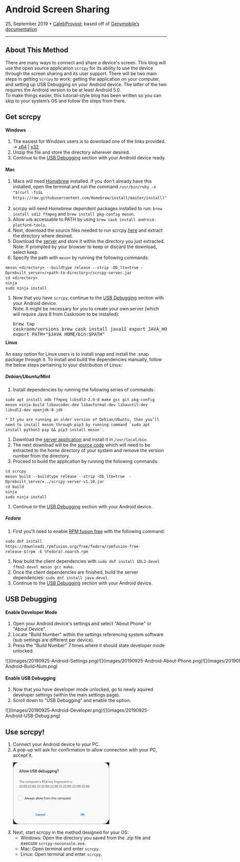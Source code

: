 # Android Screen Sharing

25, September 2019 • [CalebProvost](https://github.com/CalebProvost); based off of [Genymobile’s documentation](https://github.com/Genymobile/scrcpy)

---

## About This Method
There are many ways to connect and share a device's screen. This blog will use the open source application `scrcpy` for its ability to use the device through the screen sharing and its user support. There will be two main steps in getting `scrcpy` to work: getting the application on your computer, and setting up USB Debugging on your Android device. The latter of the two requires the Android version to be at least Android 5.0.  
To make things easier, this tutorial-style blog has been written so you can skip to your system’s OS and follow the steps from there.

## Get scrcpy
#### Windows
1. The easiest for Windows users is to download one of the links provided. &#8594; [x64](https://github.com/Genymobile/scrcpy/releases/download/v1.10/scrcpy-win64-v1.10.zip) | [x32](https://github.com/Genymobile/scrcpy/releases/download/v1.10/scrcpy-win32-v1.10.zip)
1. Unzip the file and store the directory wherever desired.
1. Continue to the [USB Debugging](20190925-mobilescreenshare.md#USB_Debugging) section with your Android device ready.

#### Mac
1. Macs will need [Homebrew](https://brew.sh/) installed. If you don't already have this installed, open the terminal and run the command `/usr/bin/ruby -e "$(curl -fsSL https://raw.githubusercontent.com/Homebrew/install/master/install)"`.
1. scrcpy will need Homebrew dependent packages installed to run: `brew install sd12 ffmpeg` and `brew install pkg-config meson`.
1. Allow `adb` accessable to PATH by using `brew cask install android-platform-tools`.
1. Next, download the source files needed to run scrcpy [here](https://github.com/Genymobile/scrcpy/archive/master.zip) and extract the directory where desired.
1. Download the [server](https://github.com/Genymobile/scrcpy/releases/download/v1.10/scrcpy-server-v1.10.jar) and store it within the directory you just extracted. <div class="alert alert-info">Note: If prompted by your browser to keep or discard the download, select keep.<div>
1. Specify the path with `meson` by running the following commands: 
``` 
meson <directory> --buildtype release --strip -Db_lto=true -Dprebuilt_server=/<path-to-directory>/scrcpy-server.jar
cd <directory>
ninja
sudo ninja install
```
1. Now that you have `scrcpy`, continue to the [USB Debugging](20190925-mobilescreenshare.md#USB_Debugging) section with your Android device.<div class="alert alert-info">Note: It might be necessary for you to create your own server (which will require Java 8 from Caskroom to be installed):<pre class="md-text" style="margin-bottom: -10px;">brew tap caskroom/versions
brew cask install java11
export JAVA_HOME="$(/usr/libexec/java_home --version 1.11)"
export PATH="$JAVA_HOME/bin:$PATH"</pre></div>


#### Linux
An easy option for Linux users is to install snap and install the .snap package through it.
To install and build the dependencies manually, follow the below steps pertaining to your distribution of Linux:

##### Debian/Ubuntu/Mint
1. Install dependencies by running the following series of commands: 
```
sudo apt install adb ffmpeg libsdl2-2.0-0 make gcc git pkg-config meson ninja-build libavcodec-dev libavformat-dev libavutil-dev libsdl2-dev openjdk-8-jdk
```
    * If you are running an older version of Debian/Ubuntu, then you’ll need to install meson through pip3 by running command `sudo apt install python3-pip && pip3 install meson`.
1. Download the [server application](https://github.com/Genymobile/scrcpy/releases/download/v1.10/scrcpy-server-v1.10.jar) and install it in `/usr/local/bin`.
1. The next download will be the [source code](https://github.com/Genymobile/scrcpy/archive/v1.10.tar.gz) which will need to be extracted to the home directory of your system and remove the version number from the directory.
1. Proceed to build the application by running the following commands:
```
cd scrcpy
meson build --buildtype release --strip -Db_lto=true  -Dprebuilt_server=../scrcpy-server-v1.10.jar
cd build
ninja
sudo ninja install
```
1. Continue to the [USB Debugging](20190925-mobilescreenshare.md#USB_Debugging) section with your Android device.

##### Fedora
1. First you’ll need to enable [RPM fusion free](https://rpmfusion.org/) with the following command: 
```
sudo dnf install https://download1.rpmfusion.org/free/fedora/rpmfusion-free-release-$(rpm -E %fedora).noarch.rpm
```
1. Now build the client dependencies with `sudo dnf install SDL2-devel ffms2-devel meson gcc make`.
1. Once the client dependencies are finished, build the server dependencies: `sudo dnf install java-devel`.
1. Continue to the [USB Debugging](20190925-mobilescreenshare.md#USB_Debugging) section with your Android device.


## USB Debugging
#### Enable Developer Mode
1. Open your Android device's settings and select "About Phone" or "About Device".
1. Locate "Build Number" within the settings referencing system software (sub settings are different per device).
1. Press the "Build Number" 7 times where it should state developer mode unlocked.
<p style="width: 800px; height: auto;">![](images/20190925-Android-Settings.png)![](images/20190925-Android-About-Phone.png)![](images/20190925-Android-Build-Num.png)</p>

#### Enable USB Debugging
1. Now that you have developer mode unlocked, go to newly aquired developer settings (within the main settings page).
1. Scroll down to "USB Debugging" and enable the option.
<p style="width: 500px; height: auto;">![](images/20190925-Android-Developer.png)![](images/20190925-Android-USB-Debug.png)</p>

## Use scrcpy!
1. Connect your Android device to your PC.
1. A pop-up will ask for confirmation to allow connection with your PC, accept it.<p style="width: 300px; height: auto;">![](images/20190925-Android-Allow-Debug.png)</p>
1. Next, start scrcpy in the method designed for your OS:
    * Windows: Open the directory you saved from the .zip file and execute `scrcpy-noconsole.exe`.
    * Mac: Open terminal and enter `scrcpy`.
    * Linux: Open terminal and enter `scrcpy`.
